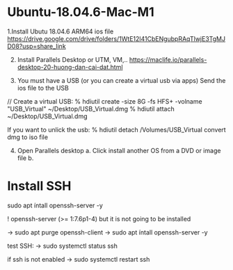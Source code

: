 # Ubuntu-18.04.6-Mac-M1
1.Install Ubutu 18.04.6 ARM64 ios file
https://drive.google.com/drive/folders/1WtE12l41CbENgubpRAqTlwjE3TgMJD08?usp=share_link

2. Install Parallels Desktop or UTM, VM,..
https://maclife.io/parallels-desktop-20-huong-dan-cai-dat.html

3. You must have a USB (or you can create a virtual usb via apps)
Send the ios file to the USB

//
Create a virtual USB:
% hdiutil create -size 8G -fs HFS+ -volname "USB_Virtual" ~/Desktop/USB_Virtual.dmg
% hdiutil attach ~/Desktop/USB_Virtual.dmg

If you want to unlick the usb: % hdiutil detach /Volumes/USB_Virtual
convert dmg to iso file 


4. Open Parallels desktop
a. Click install another OS from a DVD or image file
b. 





# Install SSH

sudo apt íntall openssh-server -y

! openssh-server (>= 1:7.6p1-4) but it is not going to be installed 

-> sudo apt purge openssh-client 
-> sudo apt íntall openssh-server -y

test SSH:
-> sudo systemctl status ssh

if ssh is not enabled
-> sudo systemctl restart ssh

